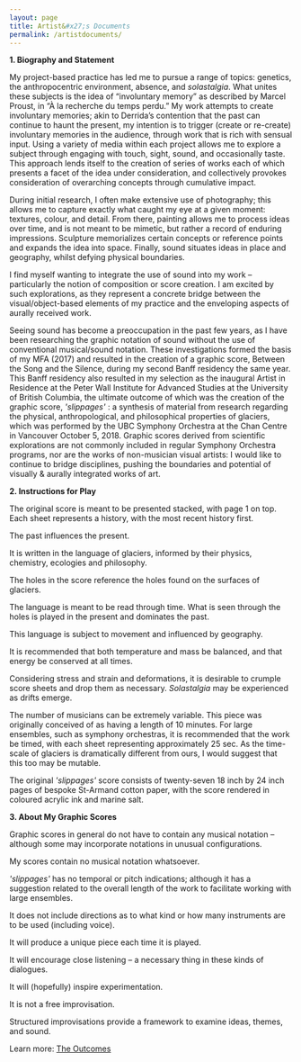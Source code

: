 ```yaml
---
layout: page
title: Artist&#x27;s Documents
permalink: /artistdocuments/
---
```


**1.	Biography and Statement**

My project-based practice has led me to pursue a range of topics: genetics, the anthropocentric environment, absence, and *solastalgia*.  What unites these subjects is the idea of “involuntary memory” as described by Marcel Proust, in “À la recherche du temps perdu.” My work attempts to create involuntary memories; akin to Derrida’s contention that the past can continue to haunt the present, my intention is to trigger (create or re-create) involuntary memories in the audience, through work that is rich with sensual input. Using a variety of media within each project allows me to explore a subject through engaging with touch, sight, sound, and occasionally taste. This approach lends itself to the creation of series of works each of which presents a facet of the idea under consideration, and collectively provokes consideration of overarching concepts through cumulative impact.

During initial research, I often make extensive use of photography; this allows me to capture exactly what caught my eye at a given moment: textures, colour, and detail. From there, painting allows me to process ideas over time, and is not meant to be mimetic, but rather a record of enduring impressions. Sculpture memorializes certain concepts or reference points and expands the idea into space. Finally, sound situates ideas in place and geography, whilst defying physical boundaries.

I find myself wanting to integrate the use of sound into my work – particularly the notion of composition or score creation. I am excited by such explorations, as they represent a concrete bridge between the visual/object-based elements of my practice and the enveloping aspects of aurally received work. 

Seeing sound has become a preoccupation in the past few years, as I have been researching the graphic notation of sound without the use of conventional musical/sound notation. These investigations formed the basis of my MFA (2017) and resulted in the creation of a graphic score, Between the Song and the Silence, during my second Banff residency the same year. This Banff residency also resulted in my selection as the inaugural Artist in Residence at the Peter Wall Institute for Advanced Studies at the University of British Columbia, the ultimate outcome of which was the creation of the graphic score, *'slippages'* : a synthesis of material from research regarding the physical, anthropological, and philosophical properties of glaciers, which was performed by the UBC Symphony Orchestra at the Chan Centre in Vancouver October 5, 2018.
Graphic scores derived from scientific explorations are not commonly included in regular Symphony Orchestra programs, nor are the works of non-musician visual artists: I would like to continue to bridge disciplines, pushing the boundaries and potential of visually & aurally integrated works of art. 


**2.	Instructions for Play**

The original score is meant to be presented stacked, with page 1 on top. Each sheet represents a history, with the most recent history first.
 
The past influences the present.
 
It is written in the language of glaciers, informed by their physics, chemistry, ecologies and philosophy.
 
The holes in the score reference the holes found on the surfaces of glaciers.
 
The language is meant to be read through time. What is seen through the holes is played in the present and dominates the past.
 
This language is subject to movement and influenced by geography.
 
It is recommended that both temperature and mass be balanced, and that energy be conserved at all times.
 
Considering stress and strain and deformations, it is desirable to crumple score sheets and drop them as necessary. *Solastalgia* may be experienced as drifts emerge.
 
The number of musicians can be extremely variable. This piece was originally conceived of as having a length of 10 minutes. For large ensembles, such as symphony orchestras, it is recommended that the work be timed, with each sheet representing approximately 25 sec. As the time-scale of glaciers is dramatically different from ours, I would suggest that this too may be mutable.
 
The original *'slippages'*  score consists of twenty-seven 18 inch by 24 inch pages of bespoke St-Armand cotton paper, with the score rendered in coloured acrylic ink and marine salt.
 

**3.	About My Graphic Scores**

Graphic scores in general do not have to contain any musical notation – although some may incorporate notations in unusual configurations.

My scores contain no musical notation whatsoever. 

*'slippages'*  has no temporal or pitch indications; although it has a suggestion related to the overall length of the work to facilitate working with large ensembles.

It does not include directions as to what kind or how many instruments are to be used (including voice).

It will produce a unique piece each time it is played.

It will encourage close listening – a necessary thing in these kinds of dialogues.

It will (hopefully) inspire experimentation.
 
It is not a free improvisation.

Structured improvisations provide a framework to examine ideas, themes, and sound.

Learn more: [The Outcomes](https://egrguric.github.io/slippages/outcomes)
